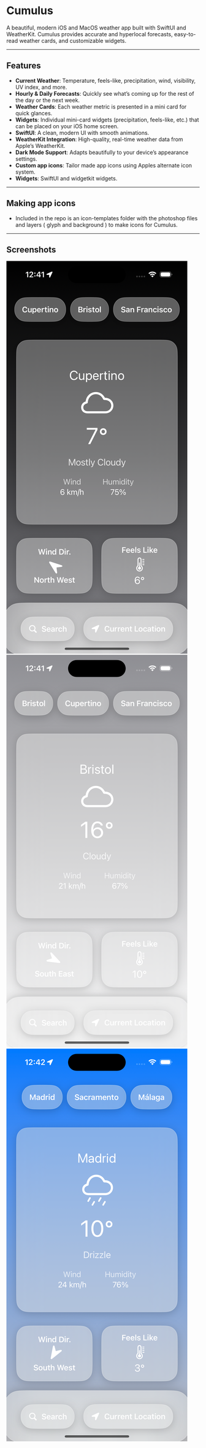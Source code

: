 # Cumulus

A beautiful, modern iOS and MacOS weather app built with SwiftUI and WeatherKit. Cumulus provides accurate and hyperlocal forecasts, easy-to-read weather cards, and customizable widgets.

---

## Features

- **Current Weather**: Temperature, feels-like, precipitation, wind, visibility, UV index, and more.
- **Hourly & Daily Forecasts**: Quickly see what’s coming up for the rest of the day or the next week.
- **Weather Cards**: Each weather metric is presented in a mini card for quick glances.
- **Widgets**: Individual mini-card widgets (precipitation, feels-like, etc.) that can be placed on your iOS home screen.
- **SwiftUI**: A clean, modern UI with smooth animations.
- **WeatherKit Integration**: High-quality, real-time weather data from Apple’s WeatherKit.
- **Dark Mode Support**: Adapts beautifully to your device’s appearance settings.
- **Custom app icons**: Tailor made app icons using Apples alternate icon system.
- **Widgets**: SwiftUI and widgetkit widgets.


---

## Making app icons

- Included in the repo is an icon-templates folder with the photoshop files and layers ( glyph and background ) to make icons for Cumulus.

---

## Screenshots

![Night](screenshots/california.png)
![Cloud](screenshots/bristol.png)
![Rain](screenshots/madrid.png)
